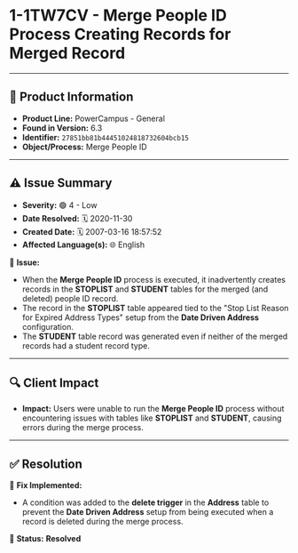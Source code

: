 # 1-1TW7CV - Merge People ID Process Creating Records for Merged Record

---

## 📌 Product Information  
- **Product Line:** PowerCampus - General  
- **Found in Version:** 6.3  
- **Identifier:** `27851bb81b44451024818732604bcb15`  
- **Object/Process:** Merge People ID  

---

## ⚠️ Issue Summary  
- **Severity:** 🟢 4 - Low  
- **Date Resolved:** 🗓️ 2020-11-30  
- **Created Date:** 🗓️ 2007-03-16 18:57:52  
- **Affected Language(s):** 🌐 English  

🔹 **Issue:**  
- When the **Merge People ID** process is executed, it inadvertently creates records in the **STOPLIST** and **STUDENT** tables for the merged (and deleted) people ID record.  
- The record in the **STOPLIST** table appeared tied to the "Stop List Reason for Expired Address Types" setup from the **Date Driven Address** configuration.  
- The **STUDENT** table record was generated even if neither of the merged records had a student record type.

---

## 🔍 Client Impact  
- **Impact:** Users were unable to run the **Merge People ID** process without encountering issues with tables like **STOPLIST** and **STUDENT**, causing errors during the merge process.

---

## ✅ Resolution  
🔧 **Fix Implemented:**  
- A condition was added to the **delete trigger** in the **Address** table to prevent the **Date Driven Address** setup from being executed when a record is deleted during the merge process.  

🚀 **Status:** **Resolved**
